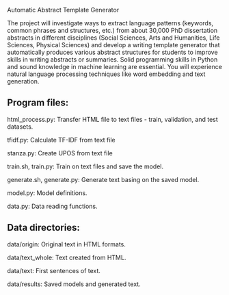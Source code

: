 Automatic Abstract Template Generator

The project will investigate ways to extract language patterns (keywords, common phrases and structures, etc.) from about 30,000 PhD dissertation abstracts in different disciplines (Social Sciences, Arts and Humanities, Life Sciences, Physical Sciences) and develop a writing template generator that automatically produces various abstract structures for students to improve skills in writing abstracts or summaries. Solid programming skills in Python and sound knowledge in machine learning are essential. You will experience natural language processing techniques like word embedding and text generation.

Program files:
-------------------

html_process.py: Transfer HTML file to text files - train, validation, and test datasets.

tfidf.py: Calculate TF-IDF from text file

stanza.py: Create UPOS from text file  

train.sh, train.py: Train on text files and save the model.

generate.sh, generate.py: Generate text basing on the saved model.

model.py: Model definitions.

data.py: Data reading functions.

Data directories:
-----------------

data/origin: Original text in HTML formats.

data/text_whole: Text created from HTML.

data/text: First sentences of text.

data/results: Saved models and generated text.

